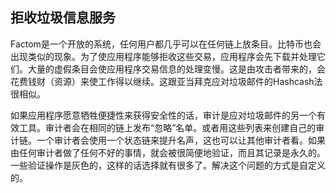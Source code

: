 ## 拒收垃圾信息服务Factom是一个开放的系统，任何用户都几乎可以在任何链上放条目。比特币也会出现类似的现象。为了使应用程序能够拒收这些交易，应用程序会先下载并处理它们。大量的虚假条目会使应用程序交易信息的处理变慢。这是由攻击者带来的，会花费钱财（资源）来使工作得以继续。这跟亚当拜克应对垃圾邮件的Hashcash法很相似。如果应用程序愿意牺牲便捷性来获得安全性的话，审计是应对垃圾邮件的另一个有效工具。审计者会在相同的链上发布“忽略”名单。或者用这些列表来创建自己的审计链。一个审计者会使用一个状态链来提升名声，这也可以让其他审计者看。如果由任何审计者做了任何不好的事情，就会被很简便地验证，而且其记录是永久的。一些验证操作是灰色的，这样的话选择就有很多了。解决这个问题的方式是自定义的。
